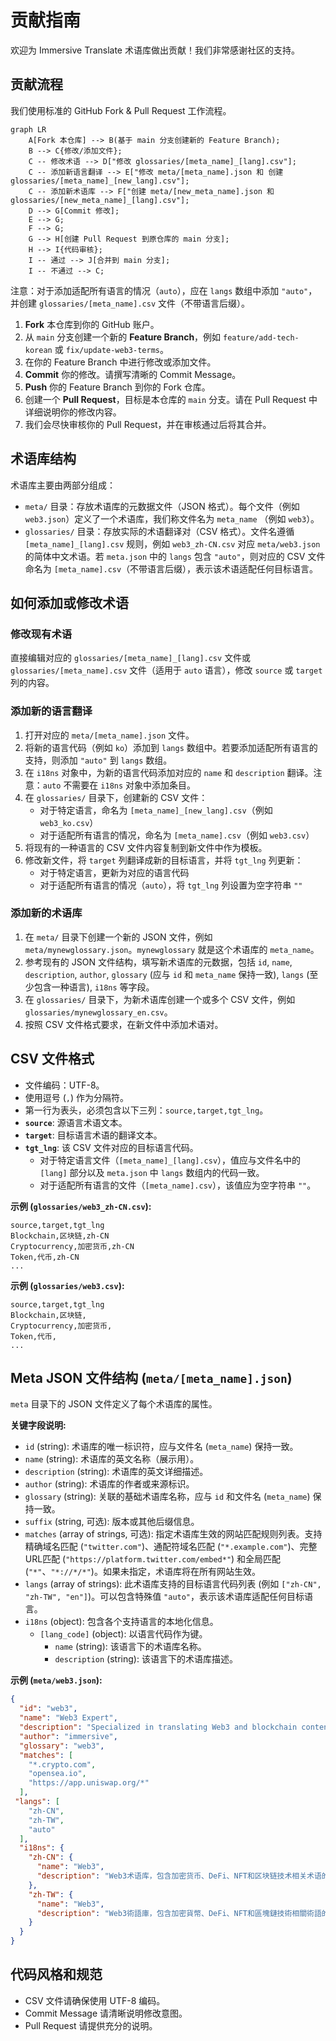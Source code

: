 # 贡献指南

欢迎为 Immersive Translate 术语库做出贡献！我们非常感谢社区的支持。

## 贡献流程

我们使用标准的 GitHub Fork & Pull Request 工作流程。

```mermaid
graph LR
    A[Fork 本仓库] --> B(基于 main 分支创建新的 Feature Branch);
    B --> C{修改/添加文件};
    C -- 修改术语 --> D["修改 glossaries/[meta_name]_[lang].csv"];
    C -- 添加新语言翻译 --> E["修改 meta/[meta_name].json 和 创建 glossaries/[meta_name]_[new_lang].csv"];
    C -- 添加新术语库 --> F["创建 meta/[new_meta_name].json 和 glossaries/[new_meta_name]_[lang].csv"];
    D --> G[Commit 修改];
    E --> G;
    F --> G;
    G --> H[创建 Pull Request 到原仓库的 main 分支];
    H --> I{代码审核};
    I -- 通过 --> J[合并到 main 分支];
    I -- 不通过 --> C;
```

注意：对于添加适配所有语言的情况（`auto`），应在 `langs` 数组中添加 `"auto"`，并创建 `glossaries/[meta_name].csv` 文件（不带语言后缀）。

1.  **Fork** 本仓库到你的 GitHub 账户。
2.  从 `main` 分支创建一个新的 **Feature Branch**，例如 `feature/add-tech-korean` 或 `fix/update-web3-terms`。
3.  在你的 Feature Branch 中进行修改或添加文件。
4.  **Commit** 你的修改。请撰写清晰的 Commit Message。
5.  **Push** 你的 Feature Branch 到你的 Fork 仓库。
6.  创建一个 **Pull Request**，目标是本仓库的 `main` 分支。请在 Pull Request 中详细说明你的修改内容。
7.  我们会尽快审核你的 Pull Request，并在审核通过后将其合并。

## 术语库结构

术语库主要由两部分组成：

*   `meta/` 目录：存放术语库的元数据文件（JSON 格式）。每个文件（例如 `web3.json`）定义了一个术语库，我们称文件名为 `meta_name` （例如 `web3`）。
*   `glossaries/` 目录：存放实际的术语翻译对（CSV 格式）。文件名遵循 `[meta_name]_[lang].csv` 规则，例如 `web3_zh-CN.csv` 对应 `meta/web3.json` 的简体中文术语。若 `meta.json` 中的 `langs` 包含 `"auto"`，则对应的 CSV 文件命名为 `[meta_name].csv`（不带语言后缀），表示该术语适配任何目标语言。

## 如何添加或修改术语

### 修改现有术语

直接编辑对应的 `glossaries/[meta_name]_[lang].csv` 文件或 `glossaries/[meta_name].csv` 文件（适用于 `auto` 语言），修改 `source` 或 `target` 列的内容。

### 添加新的语言翻译

1.  打开对应的 `meta/[meta_name].json` 文件。
2.  将新的语言代码（例如 `ko`）添加到 `langs` 数组中。若要添加适配所有语言的支持，则添加 `"auto"` 到 `langs` 数组。
3.  在 `i18ns` 对象中，为新的语言代码添加对应的 `name` 和 `description` 翻译。注意：`auto` 不需要在 `i18ns` 对象中添加条目。
4.  在 `glossaries/` 目录下，创建新的 CSV 文件：
    - 对于特定语言，命名为 `[meta_name]_[new_lang].csv`（例如 `web3_ko.csv`）
    - 对于适配所有语言的情况，命名为 `[meta_name].csv`（例如 `web3.csv`）
5.  将现有的一种语言的 CSV 文件内容复制到新文件中作为模板。
6.  修改新文件，将 `target` 列翻译成新的目标语言，并将 `tgt_lng` 列更新：
    - 对于特定语言，更新为对应的语言代码
    - 对于适配所有语言的情况（`auto`），将 `tgt_lng` 列设置为空字符串 `""`

### 添加新的术语库

1.  在 `meta/` 目录下创建一个新的 JSON 文件，例如 `meta/mynewglossary.json`。`mynewglossary` 就是这个术语库的 `meta_name`。
2.  参考现有的 JSON 文件结构，填写新术语库的元数据，包括 `id`, `name`, `description`, `author`, `glossary` (应与 `id` 和 `meta_name` 保持一致), `langs` (至少包含一种语言), `i18ns` 等字段。
3.  在 `glossaries/` 目录下，为新术语库创建一个或多个 CSV 文件，例如 `glossaries/mynewglossary_en.csv`。
4.  按照 CSV 文件格式要求，在新文件中添加术语对。

## CSV 文件格式

*   文件编码：UTF-8。
*   使用逗号 (`,`) 作为分隔符。
*   第一行为表头，必须包含以下三列：`source,target,tgt_lng`。
*   **`source`**: 源语言术语文本。
*   **`target`**: 目标语言术语的翻译文本。
*   **`tgt_lng`**: 该 CSV 文件对应的目标语言代码。
    - 对于特定语言文件（`[meta_name]_[lang].csv`），值应与文件名中的 `[lang]` 部分以及 `meta.json` 中 `langs` 数组内的代码一致。
    - 对于适配所有语言的文件（`[meta_name].csv`），该值应为空字符串 `""`。

**示例 (`glossaries/web3_zh-CN.csv`):**

```csv
source,target,tgt_lng
Blockchain,区块链,zh-CN
Cryptocurrency,加密货币,zh-CN
Token,代币,zh-CN
...
```

**示例 (`glossaries/web3.csv`):**

```csv
source,target,tgt_lng
Blockchain,区块链,
Cryptocurrency,加密货币,
Token,代币,
...
```

## Meta JSON 文件结构 (`meta/[meta_name].json`)

`meta` 目录下的 JSON 文件定义了每个术语库的属性。

**关键字段说明:**

*   `id` (string): 术语库的唯一标识符，应与文件名 (`meta_name`) 保持一致。
*   `name` (string): 术语库的英文名称（展示用）。
*   `description` (string): 术语库的英文详细描述。
*   `author` (string): 术语库的作者或来源标识。
*   `glossary` (string): 关联的基础术语库名称，应与 `id` 和文件名 (`meta_name`) 保持一致。
*   `suffix` (string, 可选): 版本或其他后缀信息。
*   `matches` (array of strings, 可选): 指定术语库生效的网站匹配规则列表。支持精确域名匹配 (`"twitter.com"`)、通配符域名匹配 (`"*.example.com"`)、完整URL匹配 (`"https://platform.twitter.com/embed*"`) 和全局匹配 (`"*"`、`"*://*/*"`)。如果未指定，术语库将在所有网站生效。
*   `langs` (array of strings): 此术语库支持的目标语言代码列表 (例如 `["zh-CN", "zh-TW", "en"]`)。可以包含特殊值 `"auto"`，表示该术语库适配任何目标语言。
*   `i18ns` (object): 包含各个支持语言的本地化信息。
    *   `[lang_code]` (object): 以语言代码作为键。
        *   `name` (string): 该语言下的术语库名称。
        *   `description` (string): 该语言下的术语库描述。

**示例 (`meta/web3.json`):**

```json
{
  "id": "web3",
  "name": "Web3 Expert",
  "description": "Specialized in translating Web3 and blockchain content...",
  "author": "immersive",
  "glossary": "web3",
  "matches": [
    "*.crypto.com",
    "opensea.io",
    "https://app.uniswap.org/*"
  ],
 "langs": [
    "zh-CN",
    "zh-TW",
    "auto"
  ],
  "i18ns": {
    "zh-CN": {
      "name": "Web3",
      "description": "Web3术语库，包含加密货币、DeFi、NFT和区块链技术相关术语的中文翻译。"
    },
    "zh-TW": {
      "name": "Web3",
      "description": "Web3術語庫，包含加密貨幣、DeFi、NFT和區塊鏈技術相關術語的繁體中文翻譯。"
    }
  }
}
```

## 代码风格和规范

*   CSV 文件请确保使用 UTF-8 编码。
*   Commit Message 请清晰说明修改意图。
*   Pull Request 请提供充分的说明。
